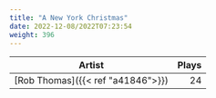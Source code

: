 ```yaml
---
title: "A New York Christmas"
date: 2022-12-08/2022T07:23:54
weight: 396
---
```




 Artist | Plays 
----- | -----:
[Rob Thomas]({{< ref "a41846">}}) | 24

